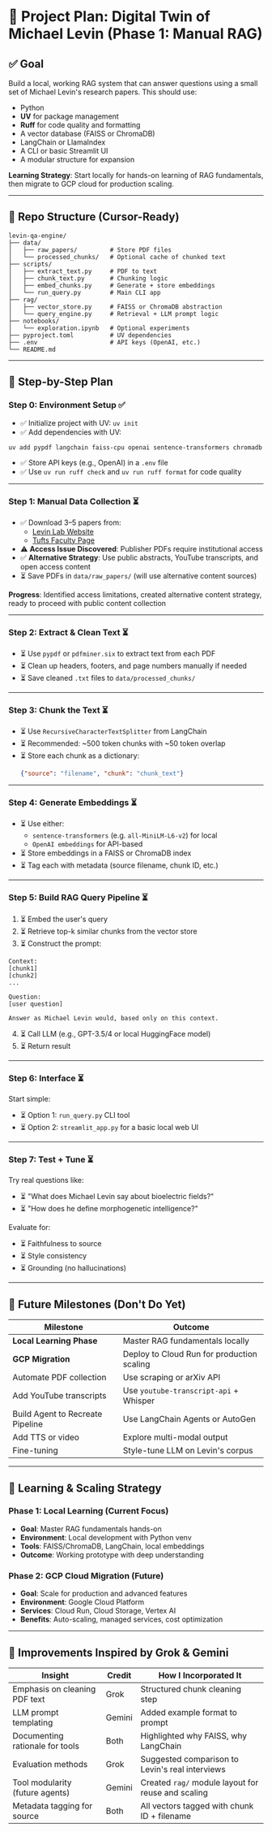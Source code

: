 # 🧠 Project Plan: Digital Twin of Michael Levin (Phase 1: Manual RAG)

## ✅ Goal

Build a local, working RAG system that can answer questions using a small set of Michael Levin's research papers. This should use:

- Python  
- **UV** for package management
- **Ruff** for code quality and formatting
- A vector database (FAISS or ChromaDB)  
- LangChain or LlamaIndex  
- A CLI or basic Streamlit UI  
- A modular structure for expansion  

**Learning Strategy**: Start locally for hands-on learning of RAG fundamentals, then migrate to GCP cloud for production scaling.

---

## 📁 Repo Structure (Cursor-Ready)

```
levin-qa-engine/
├── data/
│   ├── raw_papers/         # Store PDF files
│   └── processed_chunks/   # Optional cache of chunked text
├── scripts/
│   ├── extract_text.py     # PDF to text
│   ├── chunk_text.py       # Chunking logic
│   ├── embed_chunks.py     # Generate + store embeddings
│   └── run_query.py        # Main CLI app
├── rag/
│   ├── vector_store.py     # FAISS or ChromaDB abstraction
│   └── query_engine.py     # Retrieval + LLM prompt logic
├── notebooks/
│   └── exploration.ipynb   # Optional experiments
├── pyproject.toml          # UV dependencies
├── .env                    # API keys (OpenAI, etc.)
└── README.md
```

---

## 🧩 Step-by-Step Plan

### Step 0: Environment Setup ✅
- ✅ Initialize project with UV: `uv init`
- ✅ Add dependencies with UV:

```bash
uv add pypdf langchain faiss-cpu openai sentence-transformers chromadb streamlit ruff
```

- ✅ Store API keys (e.g., OpenAI) in a `.env` file
- ✅ Use `uv run ruff check` and `uv run ruff format` for code quality

---

### Step 1: Manual Data Collection ⏳
- ✅ Download 3–5 papers from:
  - [Levin Lab Website](https://drmichaellevin.org/publications/)
  - [Tufts Faculty Page](https://facultyprofiles.tufts.edu/michael-levin-1/publications)
- ⚠️ **Access Issue Discovered**: Publisher PDFs require institutional access
- ✅ **Alternative Strategy**: Use public abstracts, YouTube transcripts, and open access content
- ⏳ Save PDFs in `data/raw_papers/` (will use alternative content sources)

**Progress**: Identified access limitations, created alternative content strategy, ready to proceed with public content collection

---

### Step 2: Extract & Clean Text ⏳
- ⏳ Use `pypdf` or `pdfminer.six` to extract text from each PDF  
- ⏳ Clean up headers, footers, and page numbers manually if needed  
- ⏳ Save cleaned `.txt` files to `data/processed_chunks/`

---

### Step 3: Chunk the Text ⏳
- ⏳ Use `RecursiveCharacterTextSplitter` from LangChain  
- ⏳ Recommended: ~500 token chunks with ~50 token overlap  
- ⏳ Store each chunk as a dictionary:  
  ```json
  {"source": "filename", "chunk": "chunk_text"}
  ```

---

### Step 4: Generate Embeddings ⏳
- ⏳ Use either:
  - `sentence-transformers` (e.g. `all-MiniLM-L6-v2`) for local
  - `OpenAI embeddings` for API-based
- ⏳ Store embeddings in a FAISS or ChromaDB index  
- ⏳ Tag each with metadata (source filename, chunk ID, etc.)

---

### Step 5: Build RAG Query Pipeline ⏳
1. ⏳ Embed the user's query  
2. ⏳ Retrieve top-k similar chunks from the vector store  
3. ⏳ Construct the prompt:

```
Context:
[chunk1]
[chunk2]
...

Question:
[user question]

Answer as Michael Levin would, based only on this context.
```

4. ⏳ Call LLM (e.g., GPT-3.5/4 or local HuggingFace model)  
5. ⏳ Return result

---

### Step 6: Interface ⏳
Start simple:

- ⏳ Option 1: `run_query.py` CLI tool  
- ⏳ Option 2: `streamlit_app.py` for a basic local web UI

---

### Step 7: Test + Tune ⏳
Try real questions like:
- ⏳ "What does Michael Levin say about bioelectric fields?"
- ⏳ "How does he define morphogenetic intelligence?"

Evaluate for:
- ⏳ Faithfulness to source
- ⏳ Style consistency
- ⏳ Grounding (no hallucinations)

---

## 🔁 Future Milestones (Don't Do Yet)

| Milestone                        | Outcome                                  |
|----------------------------------|-------------------------------------------|
| **Local Learning Phase**         | Master RAG fundamentals locally          |
| **GCP Migration**                | Deploy to Cloud Run for production scaling |
| Automate PDF collection          | Use scraping or arXiv API                |
| Add YouTube transcripts          | Use `youtube-transcript-api` + Whisper  |
| Build Agent to Recreate Pipeline| Use LangChain Agents or AutoGen         |
| Add TTS or video                 | Explore multi-modal output               |
| Fine-tuning                      | Style-tune LLM on Levin's corpus        |

---

## 🎯 Learning & Scaling Strategy

### Phase 1: Local Learning (Current Focus)
- **Goal**: Master RAG fundamentals hands-on
- **Environment**: Local development with Python venv
- **Tools**: FAISS/ChromaDB, LangChain, local embeddings
- **Outcome**: Working prototype with deep understanding

### Phase 2: GCP Cloud Migration (Future)
- **Goal**: Scale for production and advanced features
- **Environment**: Google Cloud Platform
- **Services**: Cloud Run, Cloud Storage, Vertex AI
- **Benefits**: Auto-scaling, managed services, cost optimization

---

## 🧠 Improvements Inspired by Grok & Gemini

| Insight                          | Credit  | How I Incorporated It                               |
|----------------------------------|---------|------------------------------------------------------|
| Emphasis on cleaning PDF text    | Grok    | Structured chunk cleaning step                       |
| LLM prompt templating            | Gemini  | Added example format to prompt                       |
| Documenting rationale for tools  | Both    | Highlighted why FAISS, why LangChain                 |
| Evaluation methods               | Grok    | Suggested comparison to Levin's real interviews      |
| Tool modularity (future agents)  | Gemini  | Created `rag/` module layout for reuse and scaling   |
| Metadata tagging for source      | Both    | All vectors tagged with chunk ID + filename          |
